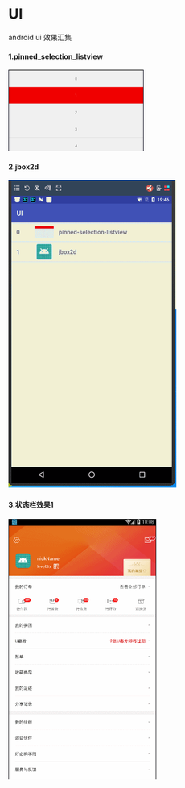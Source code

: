 # UI
android ui 效果汇集

#### 1.pinned_selection_listview

![pinned_selection_listview](https://github.com/tuwenyuan/UI/blob/master/app/src/main/res/mipmap-xhdpi/pinned_selection_listview.gif)

#### 2.jbox2d

![jbox2d](https://github.com/tuwenyuan/UI/blob/master/app/src/main/res/mipmap-xhdpi/jbox2d.gif)

#### 3.状态栏效果1

![状态栏效果1](https://github.com/tuwenyuan/UI/blob/master/app/src/main/res/mipmap-xhdpi/statusbar1.gif)

